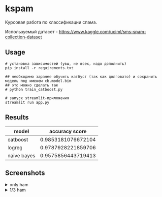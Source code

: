 # kspam

Курсовая работа по классификации спама.

Используемый датасет - https://www.kaggle.com/uciml/sms-spam-collection-dataset

## Usage
```
# установка зависимостей (увы, не всех, надо дополнить)
pip install -r requirements.txt

## необходимо заранее обучить катбуст (так как долговато) и сохранить модель под именем cb.model.bin
## это можно сделать так
# python train_catboost.py

# запуск streamlit-приложения
streamlit run app.py
```


## Results

| model       | accuracy score     |
| ----------- | ------------------ |
| catboost    | 0.9853181076672104 |
| logreg      | 0.9787928221859706 |
| naive bayes | 0.9575856443719413 |


## Screenshots
<details>
<summary>only ham</summary>

![](https://user-images.githubusercontent.com/54478880/80927261-2fd79800-8da5-11ea-8880-113fdb8e20b0.png)
</details>


<details>
<summary>1/3 ham</summary>

![](https://user-images.githubusercontent.com/54478880/80927247-24846c80-8da5-11ea-94c5-b6bfd6815e0e.png)
</details>
